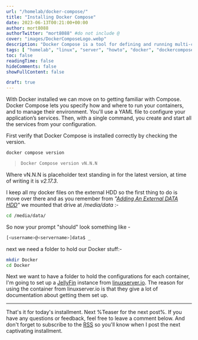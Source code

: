 ```yaml
---
url: "/homelab/docker-compose/"
title: "Installing Docker Compose"
date: 2023-06-13T00:21:00+00:00
author: mort8088
authorTwitter: "mort8088" #do not include @
cover: "images/DockerComposeLogo.webp"
description: "Docker Compose is a tool for defining and running multi-container Docker applications. It allows developers to define a set of services and their dependencies in a single file, which can then be used to build and start the entire application stack with a single command. Docker Compose also provides features like scaling, networking, and environment variables to make it easier to manage complex applications."
tags: [ "homelab", "linux", "server", "howto", "docker", "dockercompose", "bash" ]
toc: false
readingTime: false
hideComments: false
showFullContent: false

draft: true
---
```


With Docker installed we can move on to getting familiar with Compose. Docker Compose lets you specify how and where to run your containers, and to manage their environment. You'll use a YAML file to configure your application’s services. Then, with a single command, you create and start all the services from your configuration.

First verify that Docker Compose is installed correctly by checking the version.

``` bash
docker compose version
```

> ``` bash
> Docker Compose version vN.N.N
> ```

Where vN.N.N is placeholder text standing in for the latest version, at time of writing it is *v2.17.3*.

I keep all my docker files on the external HDD so the first thing to do is move over there and as you remember from *"[Adding An External DATA HDD](/homelab/ext-data-hdd/)"* we mounted that drive at */media/data* :-

``` bash
cd /media/data/
```

So now your prompt "should" look something like -

``` bash
[<username>@<servername>]data$ _
```

next we need a folder to hold our Docker stuff:-

``` bash
mkdir Docker
cd Docker
```

Next we want to have a folder to hold the configurations for each container, I'm going to set up a [JellyFin](https://jellyfin.org) instance from [linuxserver.io](https://www.linuxserver.io). The reason for using the container from linuxserver.io is that they give a lot of documentation about getting them set up.



---

That's it for today's installment. Next %Teaser for the next post%. If you have any questions or feedback, feel free to leave a comment below. And don't forget to subscribe to the [RSS](/index.xml) so you'll know when I post the next captivating installment.

<!-- %adjective% List 
-- exciting
-- enthralling
-- captivating
engrossing
fascinating
gripping
riveting
consuming
interesting
-->
